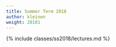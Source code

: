 ```yaml
---
title: Summer Term 2018
author: kleinen
weight: 20181
---
```


{% include classes/ss2018/lectures.md %}

